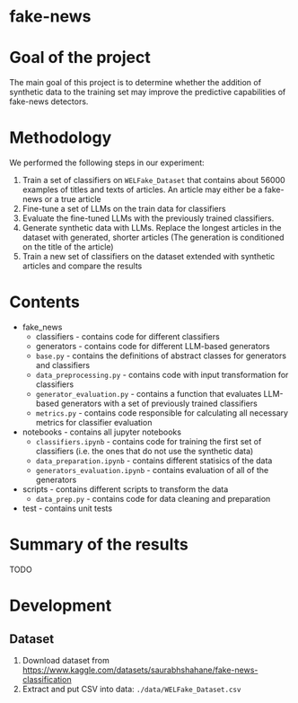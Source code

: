 # fake-news

# Goal of the project

The main goal of this project is to determine whether the addition of synthetic data to the training set may
improve the predictive capabilities of fake-news detectors. 

# Methodology

We performed the following steps in our experiment:
1. Train a set of classifiers on `WELFake_Dataset` that contains about 56000 examples of titles and texts of articles. An article may either be a fake-news or a true article
2. Fine-tune a set of LLMs on the train data for classifiers
3. Evaluate the fine-tuned LLMs with the previously trained classifiers. 
4. Generate synthetic data with LLMs. Replace the longest articles in the dataset with generated, shorter articles (The generation is conditioned on the title of the article)
5. Train a new set of classifiers on the dataset extended with synthetic articles and compare the results

# Contents

- fake_news
    - classifiers - contains code for different classifiers
    - generators - contains code for different LLM-based generators
    - `base.py` - contains the definitions of abstract classes for generators and classifiers
    - `data_preprocessing.py` - contains code with input transformation for classifiers
    - `generator_evaluation.py` - contains a function that evaluates LLM-based generators with a set of previously trained classifiers
    - `metrics.py` - contains code responsible for calculating all necessary metrics for classifier evaluation
- notebooks - contains all jupyter notebooks
    - `classifiers.ipynb` - contains code for training the first set of classifiers (i.e. the ones that do not use the synthetic data)
    - `data_preparation.ipynb` - contains different statisics of the data
    - `generators_evaluation.ipynb` - contains evaluation of all of the generators
- scripts - contains different scripts to transform the data
    - `data_prep.py` - contains code for data cleaning and preparation
- test - contains unit tests

# Summary of the results

TODO

# Development

## Dataset
1. Download dataset from https://www.kaggle.com/datasets/saurabhshahane/fake-news-classification
2. Extract and put CSV into data: `./data/WELFake_Dataset.csv`